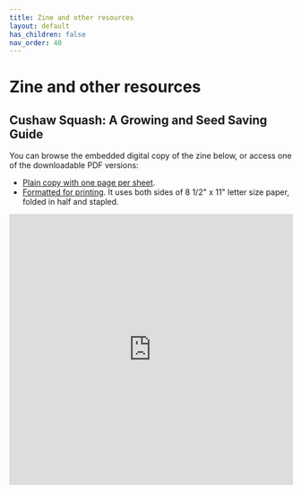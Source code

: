 ```yaml
---
title: Zine and other resources
layout: default
has_children: false
nav_order: 40
---
```


# Zine and other resources

## Cushaw Squash: A Growing and Seed Saving Guide

You can browse the embedded digital copy of the zine below, or access one of the downloadable PDF versions:

- <a href="/assets/commonwealth-cushaw-zine-2025-02-07.pdf">Plain copy with one page per sheet</a>.
- <a href="/assets/commonwealth-cushaw-zine-bifold-2025-02-07-printable-bifold.pdf">Formatted for printing</a>. It uses both sides of 8 1/2" x 11" letter size paper, folded in half and stapled. 

<iframe allowfullscreen="allowfullscreen" scrolling="no" class="fp-iframe" style="border: 1px solid lightgray; width: 100%; height: 30rem;" src="https://heyzine.com/flip-book/c5d5b4b224.html"></iframe>